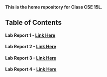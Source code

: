 #### This is the home repository for Class CSE 15L. 
## Table of Contents
#### Lab Report 1 - [Link Here](https://kayden-yan.github.io/cse15l-lab-reports/lab_report_1.html)
#### Lab Report 2 - [Link Here](https://kayden-yan.github.io/cse15l-lab-reports/lab_report_2.html)
#### Lab Report 3 - [Link Here](https://kayden-yan.github.io/cse15l-lab-reports/lab_report_3.html)
#### Lab Report 4 - [Link Here](https://kayden-yan.github.io/cse15l-lab-reports/lab_report_4.html)
